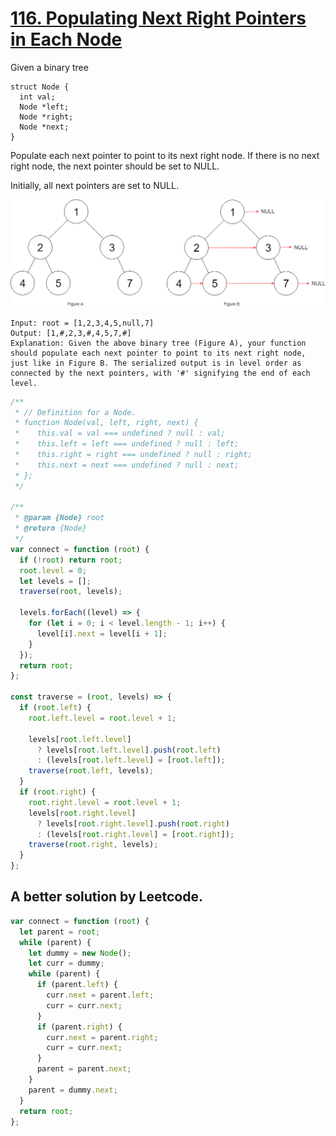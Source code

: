# [116. Populating Next Right Pointers in Each Node](https://leetcode.com/problems/populating-next-right-pointers-in-each-node/)

Given a binary tree

```
struct Node {
  int val;
  Node *left;
  Node *right;
  Node *next;
}
```

Populate each next pointer to point to its next right node. If there is no next right node, the next pointer should be set to NULL.

Initially, all next pointers are set to NULL.

![BST Tree 2](./images/bs2.png)

```
Input: root = [1,2,3,4,5,null,7]
Output: [1,#,2,3,#,4,5,7,#]
Explanation: Given the above binary tree (Figure A), your function should populate each next pointer to point to its next right node, just like in Figure B. The serialized output is in level order as connected by the next pointers, with '#' signifying the end of each level.
```

```js
/**
 * // Definition for a Node.
 * function Node(val, left, right, next) {
 *    this.val = val === undefined ? null : val;
 *    this.left = left === undefined ? null : left;
 *    this.right = right === undefined ? null : right;
 *    this.next = next === undefined ? null : next;
 * };
 */

/**
 * @param {Node} root
 * @return {Node}
 */
var connect = function (root) {
  if (!root) return root;
  root.level = 0;
  let levels = [];
  traverse(root, levels);

  levels.forEach((level) => {
    for (let i = 0; i < level.length - 1; i++) {
      level[i].next = level[i + 1];
    }
  });
  return root;
};

const traverse = (root, levels) => {
  if (root.left) {
    root.left.level = root.level + 1;

    levels[root.left.level]
      ? levels[root.left.level].push(root.left)
      : (levels[root.left.level] = [root.left]);
    traverse(root.left, levels);
  }
  if (root.right) {
    root.right.level = root.level + 1;
    levels[root.right.level]
      ? levels[root.right.level].push(root.right)
      : (levels[root.right.level] = [root.right]);
    traverse(root.right, levels);
  }
};
```

## A better solution by Leetcode.

```js
var connect = function (root) {
  let parent = root;
  while (parent) {
    let dummy = new Node();
    let curr = dummy;
    while (parent) {
      if (parent.left) {
        curr.next = parent.left;
        curr = curr.next;
      }
      if (parent.right) {
        curr.next = parent.right;
        curr = curr.next;
      }
      parent = parent.next;
    }
    parent = dummy.next;
  }
  return root;
};
```
